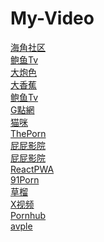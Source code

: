 # My-Video
<DL><p>
    <DT><A ADD_DATE="1684788588" HREF="https://haijiao.com/">海角社区</A>
    <DT><A ADD_DATE="1684788903" HREF="http://fu53.vip/">鲍鱼Tv</A>
    <DT><A ADD_DATE="1684789071" HREF="http://ixix12.com/">大炮色</A>
    <DT><A ADD_DATE="1684789175" HREF="https://992dh73.com/">大香蕉</A>
    <DT><A ADD_DATE="1684789219" HREF="http://g.s671.cc/">鲍鱼Tv</A>
    <DT><A ADD_DATE="1684789356" HREF="https://gdav.com/">G點網</A>
    <DT><A ADD_DATE="1684789399" HREF="https://maomiav.com/">猫咪</A>
    <DT><A ADD_DATE="1684789438" HREF="http://theporn.cc/">ThePorn</A>
    <DT><A ADD_DATE="1684789473" HREF="https://pp23.tv/">屁屁影院</A>
    <DT><A ADD_DATE="1684789502" HREF="https://pp66.tv/">屁屁影院</A>
    <DT><A ADD_DATE="1686248976" HREF="https://p3.hui005.co/?aff_code=dH4nv#/home">ReactPWA</A>
    <DT><A ADD_DATE="1684789503" HREF="https://91porn.com/">91Porn</A>
    <DT><A ADD_DATE="1684789203" HREF="https://caoliu1024.com/">草榴</A>
    <DT><A ADD_DATE="1684289503" HREF="https://www.xvideos.com/">X视频</A>
    <DT><A ADD_DATE="1684729203" HREF="https://cn.pornhub.com/">Pornhub</A>
    <DT><A ADD_DATE="1684229203" HREF="https://avple.tv/">avple</A>
</DL><p>
